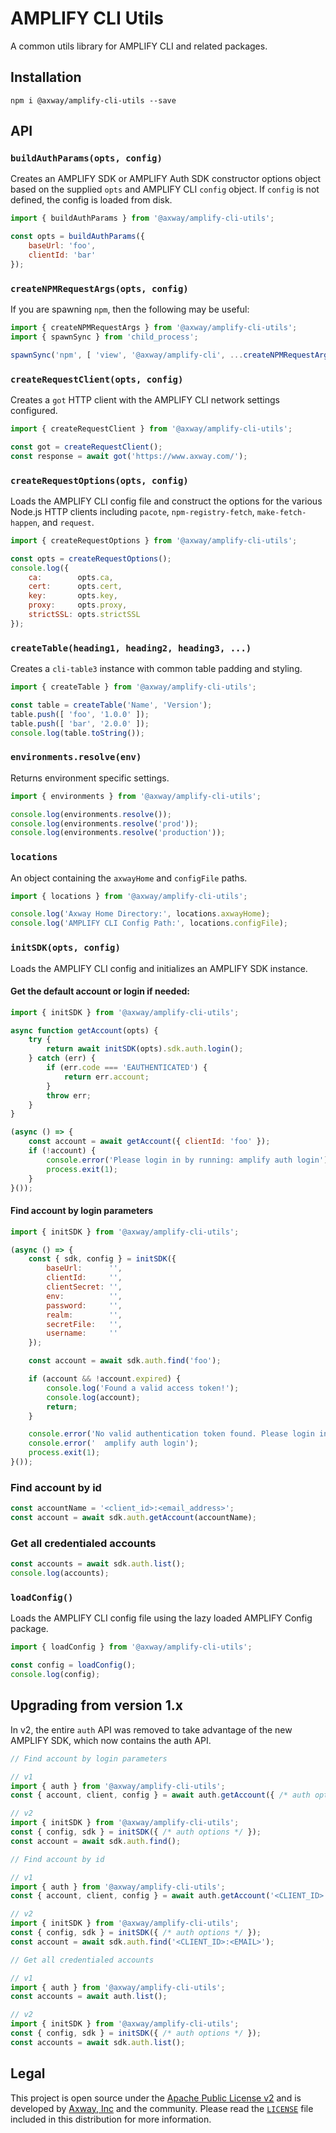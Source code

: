 # AMPLIFY CLI Utils

A common utils library for AMPLIFY CLI and related packages.

## Installation

	npm i @axway/amplify-cli-utils --save

## API

### `buildAuthParams(opts, config)`

Creates an AMPLIFY SDK or AMPLIFY Auth SDK constructor options object based on the supplied `opts`
and AMPLIFY CLI `config` object. If `config` is not defined, the config is loaded from disk.

```js
import { buildAuthParams } from '@axway/amplify-cli-utils';

const opts = buildAuthParams({
	baseUrl: 'foo',
	clientId: 'bar'
});
```

### `createNPMRequestArgs(opts, config)`

If you are spawning `npm`, then the following may be useful:

```js
import { createNPMRequestArgs } from '@axway/amplify-cli-utils';
import { spawnSync } from 'child_process';

spawnSync('npm', [ 'view', '@axway/amplify-cli', ...createNPMRequestArgs() ]);
```

### `createRequestClient(opts, config)`

Creates a `got` HTTP client with the AMPLIFY CLI network settings configured.

```js
import { createRequestClient } from '@axway/amplify-cli-utils';

const got = createRequestClient();
const response = await got('https://www.axway.com/');
```

### `createRequestOptions(opts, config)`

Loads the AMPLIFY CLI config file and construct the options for the various Node.js HTTP clients
including `pacote`, `npm-registry-fetch`, `make-fetch-happen`, and `request`.

```js
import { createRequestOptions } from '@axway/amplify-cli-utils';

const opts = createRequestOptions();
console.log({
	ca:        opts.ca,
	cert:      opts.cert,
	key:       opts.key,
	proxy:     opts.proxy,
	strictSSL: opts.strictSSL
});
```

### `createTable(heading1, heading2, heading3, ...)`

Creates a `cli-table3` instance with common table padding and styling.

```js
import { createTable } from '@axway/amplify-cli-utils';

const table = createTable('Name', 'Version');
table.push([ 'foo', '1.0.0' ]);
table.push([ 'bar', '2.0.0' ]);
console.log(table.toString());
```

### `environments.resolve(env)`

Returns environment specific settings.

```js
import { environments } from '@axway/amplify-cli-utils';

console.log(environments.resolve());
console.log(environments.resolve('prod'));
console.log(environments.resolve('production'));
```

### `locations`

An object containing the `axwayHome` and `configFile` paths.

```js
import { locations } from '@axway/amplify-cli-utils';

console.log('Axway Home Directory:', locations.axwayHome);
console.log('AMPLIFY CLI Config Path:', locations.configFile);
```

### `initSDK(opts, config)`

Loads the AMPLIFY CLI config and initializes an AMPLIFY SDK instance.

#### Get the default account or login if needed:

```js
import { initSDK } from '@axway/amplify-cli-utils';

async function getAccount(opts) {
	try {
		return await initSDK(opts).sdk.auth.login();
	} catch (err) {
		if (err.code === 'EAUTHENTICATED') {
			return err.account;
		}
		throw err;
	}
}

(async () => {
	const account = await getAccount({ clientId: 'foo' });
	if (!account) {
		console.error('Please login in by running: amplify auth login');
		process.exit(1);
	}
}());
```

#### Find account by login parameters

```js
import { initSDK } from '@axway/amplify-cli-utils';

(async () => {
	const { sdk, config } = initSDK({
		baseUrl:      '',
		clientId:     '',
		clientSecret: '',
		env:          '',
		password:     '',
		realm:        '',
		secretFile:   '',
		username:     ''
	});

	const account = await sdk.auth.find('foo');

	if (account && !account.expired) {
		console.log('Found a valid access token!');
		console.log(account);
		return;
	}

	console.error('No valid authentication token found. Please login in again by running:');
	console.error('  amplify auth login');
	process.exit(1);
}());
```

### Find account by id

```js
const accountName = '<client_id>:<email_address>';
const account = await sdk.auth.getAccount(accountName);
```

### Get all credentialed accounts

```js
const accounts = await sdk.auth.list();
console.log(accounts);
```

### `loadConfig()`

Loads the AMPLIFY CLI config file using the lazy loaded AMPLIFY Config package.

```js
import { loadConfig } from '@axway/amplify-cli-utils';

const config = loadConfig();
console.log(config);
```

## Upgrading from version 1.x

In v2, the entire `auth` API was removed to take advantage of the new AMPLIFY SDK, which now
contains the auth API.

```js
// Find account by login parameters

// v1
import { auth } from '@axway/amplify-cli-utils';
const { account, client, config } = await auth.getAccount({ /* auth options */ });

// v2
import { initSDK } from '@axway/amplify-cli-utils';
const { config, sdk } = initSDK({ /* auth options */ });
const account = await sdk.auth.find();
```

```js
// Find account by id

// v1
import { auth } from '@axway/amplify-cli-utils';
const { account, client, config } = await auth.getAccount('<CLIENT_ID>:<EMAIL>');

// v2
import { initSDK } from '@axway/amplify-cli-utils';
const { config, sdk } = initSDK({ /* auth options */ });
const account = await sdk.auth.find('<CLIENT_ID>:<EMAIL>');
```

```js
// Get all credentialed accounts

// v1
import { auth } from '@axway/amplify-cli-utils';
const accounts = await auth.list();

// v2
import { initSDK } from '@axway/amplify-cli-utils';
const { config, sdk } = initSDK({ /* auth options */ });
const accounts = await sdk.auth.list();
```

## Legal

This project is open source under the [Apache Public License v2][1] and is developed by
[Axway, Inc](http://www.axway.com/) and the community. Please read the [`LICENSE`][1] file included
in this distribution for more information.

[1]: https://github.com/appcelerator/amplify-tooling/blob/master/packages/amplify-cli-utils/LICENSE
